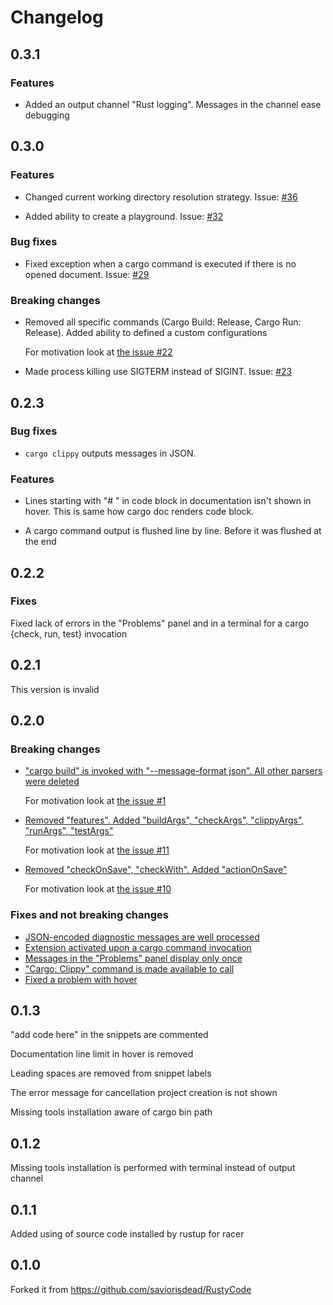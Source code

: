 # Changelog

## 0.3.1

### Features

* Added an output channel "Rust logging". Messages in the channel ease debugging

## 0.3.0

### Features

* Changed current working directory resolution strategy. Issue: [#36](https://github.com/KalitaAlexey/vscode-rust/issues/36)

* Added ability to create a playground. Issue: [#32](https://github.com/KalitaAlexey/vscode-rust/issues/32)

### Bug fixes

* Fixed exception when a cargo command is executed if there is no opened document. Issue: [#29](https://github.com/KalitaAlexey/vscode-rust/issues/29)

### Breaking changes

* Removed all specific commands (Cargo Build: Release, Cargo Run: Release). Added ability to defined a custom configurations

  For motivation look at [the issue #22](https://github.com/KalitaAlexey/vscode-rust/issues/22)

* Made process killing use SIGTERM instead of SIGINT. Issue: [#23](https://github.com/KalitaAlexey/vscode-rust/issues/23)

## 0.2.3

### Bug fixes

* `cargo clippy` outputs messages in JSON.

### Features

* Lines starting with "# " in code block in documentation isn't shown in hover. This is same how cargo doc renders code block.

* A cargo command output is flushed line by line. Before it was flushed at the end

## 0.2.2

### Fixes

Fixed lack of errors in the "Problems" panel and in a terminal for a cargo {check, run, test} invocation

## 0.2.1

This version is invalid

## 0.2.0

### Breaking changes

* ["cargo build" is invoked with "--message-format json". All other parsers were deleted](https://github.com/KalitaAlexey/vscode-rust/commit/5ea989bd52f90818486894e0fc22f1d92bce1a47)

  For motivation look at [the issue #1](https://github.com/KalitaAlexey/vscode-rust/issues/1)

* [Removed "features". Added "buildArgs", "checkArgs", "clippyArgs", "runArgs", "testArgs"](https://github.com/KalitaAlexey/vscode-rust/commit/63ef6357500a3ce954dea031246c7ac58cfca36a)

  For motivation look at [the issue #11](https://github.com/KalitaAlexey/vscode-rust/issues/11)

* [Removed "checkOnSave", "checkWith". Added "actionOnSave"](https://github.com/KalitaAlexey/vscode-rust/commit/efd51d9fe888aebd96da780385086ee1d4dee9a7)

  For motivation look at [the issue #10](https://github.com/KalitaAlexey/vscode-rust/issues/10)

### Fixes and not breaking changes

* [JSON-encoded diagnostic messages are well processed](https://github.com/KalitaAlexey/vscode-rust/commit/6c0891b7625b28b25cdaddb438b257e15408a025)
* [Extension activated upon a cargo command invocation](https://github.com/KalitaAlexey/vscode-rust/commit/d32655468f74c9d2eed0119021f0a92a9df0f597)
* [Messages in the "Problems" panel display only once](https://github.com/KalitaAlexey/vscode-rust/commit/72d587b09e8e9dc3de954f23855bc5219fa259c8)
* ["Cargo: Clippy" command is made available to call](https://github.com/KalitaAlexey/vscode-rust/commit/b5fc96bf879228a704b3e2ae5bd13868922e7678)
* [Fixed a problem with hover](https://github.com/KalitaAlexey/vscode-rust/commit/e5e9231d06c399bdc2202d7b4ea1b48e7daee5eb)

## 0.1.3

"add code here" in the snippets are commented

Documentation line limit in hover is removed

Leading spaces are removed from snippet labels

The error message for cancellation project creation is not shown 

Missing tools installation aware of cargo bin path 

## 0.1.2

Missing tools installation is performed with terminal instead of output channel

## 0.1.1

Added using of source code installed by rustup for racer

## 0.1.0

Forked it from https://github.com/saviorisdead/RustyCode